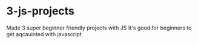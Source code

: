 # 3-js-projects
Made 3 super beginner friendly projects with JS
It's good for beginners to get aqcauinted with javascript 
